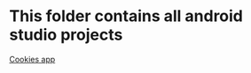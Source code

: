 # This folder contains all android studio projects
<a href="https://github.com/arsalanfakhar/Androidstudio/tree/master/CookiesApp">Cookies app</a>
